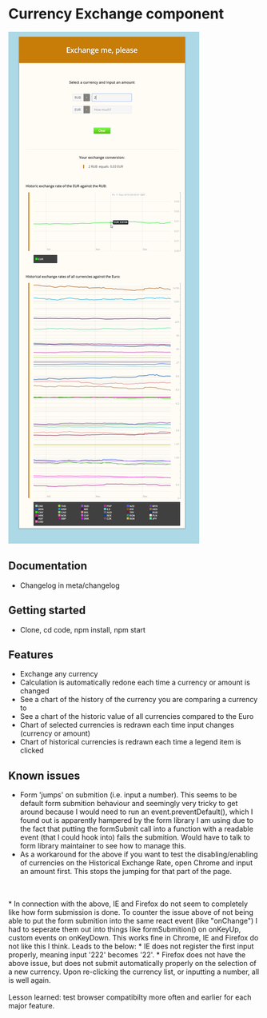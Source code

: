 # Currency Exchange component
![Screenshot](/meta/screenshot.png?raw=true)

## Documentation
* Changelog in meta/changelog

## Getting started
* Clone, cd code, npm install, npm start


## Features
* Exchange any currency
* Calculation is automatically redone each time a currency or amount is changed
* See a chart of the history of the currency you are comparing a currency to
* See a chart of the historic value of all currencies compared to the Euro
* Chart of selected currencies is redrawn each time input changes (currency or amount)
* Chart of historical currencies is redrawn each time a legend item is clicked

## Known issues
* Form 'jumps' on submition (i.e. input a number). This seems to be default form submition behaviour and seemingly very tricky to get around because I would need to run an event.preventDefault(), which I found out is apparently hampered by the form library I am using due to the fact that putting the formSubmit call into a function with a readable event (that I could hook into) fails the submition. Would have to talk to form library maintainer to see how to manage this.
* As a workaround for the above if you want to test the disabling/enabling of currencies on the Historical Exchange Rate, open Chrome and input an amount first. This stops the jumping for that part of the page.
<br />
<br />
* In connection with the above, IE and Firefox do not seem to completely like how form submission is done. To counter the issue above of not being able to put the form submition into the same react event (like "onChange") I had to seperate them out into things like formSubmition() on onKeyUp, custom events on onKeyDown. This works fine in Chrome, IE and Firefox do not like this I think. Leads to the below:
* IE does not register the first input properly, meaning input '222' becomes '22'.
* Firefox does not have the above issue, but does not submit automatically properly on the selection of a new currency. Upon re-clicking the currency list, or inputting a number, all is well again.
<br />
<br />
Lesson learned: test browser compatibilty more often and earlier for each major feature.
